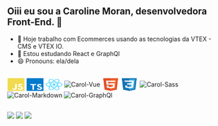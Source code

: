 ## Oiii eu sou a Caroline Moran, desenvolvedora Front-End. 🚀

- 🔭 Hoje trabalho com Ecommerces usando as tecnologias da VTEX - CMS e VTEX IO.
- 🌱 Estou estudando React e GraphQl
- 😄 Pronouns: ela/dela

<!-- <div align="center">
  <a href="https://github.com/carolvmoran">
  <img height="180em" src="https://github-readme-stats.vercel.app/api?username=carolvmoran&show_icons=true&theme=radical&include_all_commits=true&count_private=true"/>
  <img height="180em" src="https://github-readme-stats.vercel.app/api/top-langs/?username=carolvmoran&layout=compact&langs_count=7&theme=radical"/>
</div> -->
<div style="display: inline_block"><br>
  <img align="center" alt="carol-Js" height="30" width="40" src="https://raw.githubusercontent.com/devicons/devicon/master/icons/javascript/javascript-plain.svg">
  <img align="center" alt="carol-Ts" height="30" width="40" src="https://raw.githubusercontent.com/devicons/devicon/master/icons/typescript/typescript-plain.svg">
  <img align="center" alt="Carol-React" height="30" width="40" src="https://raw.githubusercontent.com/devicons/devicon/master/icons/react/react-original.svg">
  <img align="center" alt="Carol-Vue" height="30" width="40" src="https://cdn.jsdelivr.net/gh/devicons/devicon/icons/vuejs/vuejs-original.svg" />
  <img align="center" alt="Carol-HTML" height="30" width="40" src="https://raw.githubusercontent.com/devicons/devicon/master/icons/html5/html5-original.svg">
  <img align="center" alt="Carol-CSS" height="30" width="40" src="https://raw.githubusercontent.com/devicons/devicon/master/icons/css3/css3-original.svg">
  <img align="center" alt="Carol-Sass" height="30" width="40" src="https://cdn.jsdelivr.net/gh/devicons/devicon/icons/sass/sass-original.svg" />
</div>
  <img align="center" alt="Carol-Markdown" height="30" width="40" src="https://cdn.jsdelivr.net/gh/devicons/devicon/icons/markdown/markdown-original.svg" />
  <img align="center" alt="Carol-GraphQl" height="30" width="40" src="https://cdn.jsdelivr.net/gh/devicons/devicon/icons/graphql/graphql-plain.svg" />
  
  ##
 
<div> 

  <a href="https://instagram.com/carol_v_moran" target="_blank"><img src="https://img.shields.io/badge/-Instagram-%23E4405F?style=for-the-badge&logo=instagram&logoColor=white" target="_blank"></a>
  <a href = "mailto:carolvandrade@gmail.com"><img src="https://img.shields.io/badge/-Gmail-%23333?style=for-the-badge&logo=gmail&logoColor=white" target="_blank"></a>
  <a href="https://www.linkedin.com/in/carolinevmoran" target="_blank"><img src="https://img.shields.io/badge/-LinkedIn-%230077B5?style=for-the-badge&logo=linkedin&logoColor=white" target="_blank"></a> 
 
<!--   ![Snake animation](https://github.com/carolvmoran/carolvmoran/blob/output/github-contribution-grid-snake.svg) -->
 
</div>

